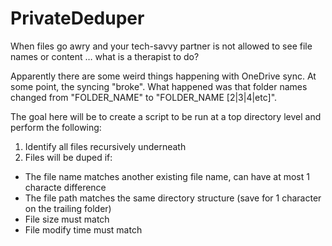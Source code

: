# PrivateDeduper
When files go awry and your tech-savvy partner is not allowed to see file names or content … what is a therapist to do? 


Apparently there are some weird things happening with OneDrive sync.  At some point, the syncing "broke".  What happened was that folder names changed from "FOLDER_NAME" to "FOLDER_NAME [2|3|4|etc]".

The goal here will be to create a script to be run at a top directory level and perform the following:
1. Identify all files recursively underneath
1. Files will be duped if:
  * The file name matches another existing file name, can have at most 1 characte difference
  * The file path matches the same directory structure (save for 1 character on the trailing folder)
  * File size must match
  * File modify time must match

